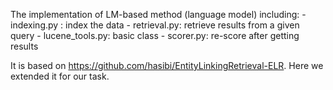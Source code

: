 The implementation of LM-based method (language model) including:
    - indexing.py : index the data
    - retrieval.py: retrieve results from a given query
    - lucene_tools.py: basic class
    - scorer.py: re-score after getting results

It is based on https://github.com/hasibi/EntityLinkingRetrieval-ELR. Here we extended it for our task.
